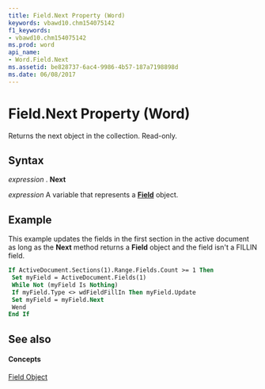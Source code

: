```yaml
---
title: Field.Next Property (Word)
keywords: vbawd10.chm154075142
f1_keywords:
- vbawd10.chm154075142
ms.prod: word
api_name:
- Word.Field.Next
ms.assetid: be828737-6ac4-9986-4b57-187a7198898d
ms.date: 06/08/2017
---
```



# Field.Next Property (Word)

Returns the next object in the collection. Read-only.


## Syntax

 _expression_ . **Next**

 _expression_ A variable that represents a **[Field](Word.Field.md)** object.


## Example

This example updates the fields in the first section in the active document as long as the  **Next** method returns a **Field** object and the field isn't a FILLIN field.


```vb
If ActiveDocument.Sections(1).Range.Fields.Count >= 1 Then 
 Set myField = ActiveDocument.Fields(1) 
 While Not (myField Is Nothing) 
 If myField.Type <> wdFieldFillIn Then myField.Update 
 Set myField = myField.Next 
 Wend 
End If
```


## See also


#### Concepts


[Field Object](Word.Field.md)

